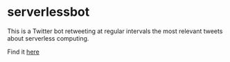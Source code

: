 # serverlessbot

This is a Twitter bot retweeting at regular intervals the most relevant tweets about serverless computing. 

Find it [here](https://twitter.com/_serverlessbot_)
 
